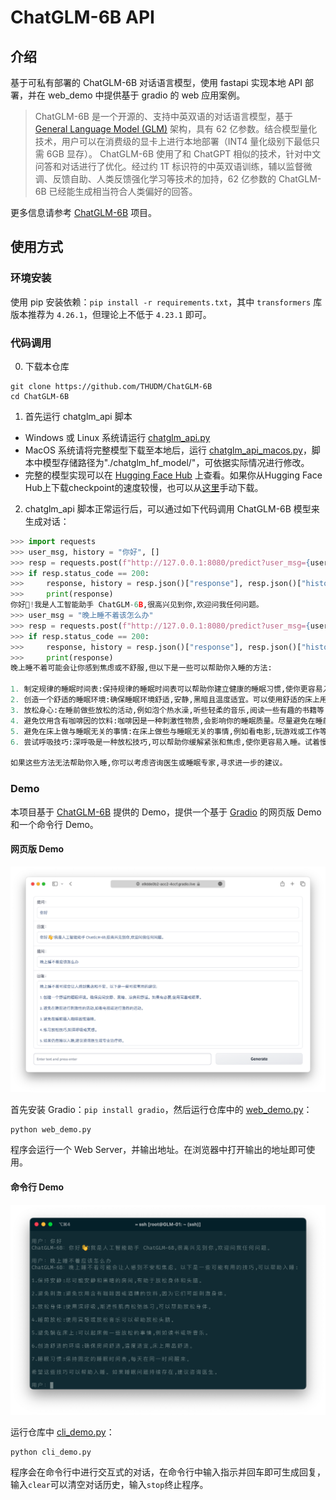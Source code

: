 # ChatGLM-6B API

## 介绍

基于可私有部署的 ChatGLM-6B 对话语言模型，使用 fastapi 实现本地 API 部署，并在 web_demo 中提供基于 gradio 的 web 应用案例。

> ChatGLM-6B 是一个开源的、支持中英双语的对话语言模型，基于 [General Language Model (GLM)](https://github.com/THUDM/GLM) 架构，具有 62 亿参数。结合模型量化技术，用户可以在消费级的显卡上进行本地部署（INT4 量化级别下最低只需 6GB 显存）。
ChatGLM-6B 使用了和 ChatGPT 相似的技术，针对中文问答和对话进行了优化。经过约 1T 标识符的中英双语训练，辅以监督微调、反馈自助、人类反馈强化学习等技术的加持，62 亿参数的 ChatGLM-6B 已经能生成相当符合人类偏好的回答。
 
更多信息请参考 [ChatGLM-6B](https://github.com/THUDM/ChatGLM-6B) 项目。

## 使用方式

### 环境安装

使用 pip 安装依赖：`pip install -r requirements.txt`，其中 `transformers` 库版本推荐为 `4.26.1`，但理论上不低于 `4.23.1` 即可。

### 代码调用
0. 下载本仓库
```shell
git clone https://github.com/THUDM/ChatGLM-6B
cd ChatGLM-6B
```
1. 首先运行 chatglm_api 脚本
- Windows 或 Linux 系统请运行 [chatglm_api.py](chatglm_api.py)
- MacOS 系统请将完整模型下载至本地后，运行 [chatglm_api_macos.py](chatglm_api_macos.py)，脚本中模型存储路径为"./chatglm_hf_model/"，可依据实际情况进行修改。
- 完整的模型实现可以在 [Hugging Face Hub](https://huggingface.co/THUDM/chatglm-6b) 上查看。如果你从Hugging Face Hub上下载checkpoint的速度较慢，也可以从[这里](https://cloud.tsinghua.edu.cn/d/fb9f16d6dc8f482596c2/)手动下载。

2. chatglm_api 脚本正常运行后，可以通过如下代码调用 ChatGLM-6B 模型来生成对话：

```python
>>> import requests
>>> user_msg, history = "你好", []
>>> resp = requests.post(f"http://127.0.0.1:8080/predict?user_msg={user_msg}", json=history)
>>> if resp.status_code == 200:
>>>     response, history = resp.json()["response"], resp.json()["history"]
>>>     print(response)
你好👋!我是人工智能助手 ChatGLM-6B,很高兴见到你,欢迎问我任何问题。
>>> user_msg = "晚上睡不着该怎么办"
>>> resp = requests.post(f"http://127.0.0.1:8080/predict?user_msg={user_msg}", json=history)
>>> if resp.status_code == 200:
>>>     response, history = resp.json()["response"], resp.json()["history"]
>>>     print(response)
晚上睡不着可能会让你感到焦虑或不舒服,但以下是一些可以帮助你入睡的方法:

1. 制定规律的睡眠时间表:保持规律的睡眠时间表可以帮助你建立健康的睡眠习惯,使你更容易入睡。尽量在每天的相同时间上床,并在同一时间起床。
2. 创造一个舒适的睡眠环境:确保睡眠环境舒适,安静,黑暗且温度适宜。可以使用舒适的床上用品,并保持房间通风。
3. 放松身心:在睡前做些放松的活动,例如泡个热水澡,听些轻柔的音乐,阅读一些有趣的书籍等,有助于缓解紧张和焦虑,使你更容易入睡。
4. 避免饮用含有咖啡因的饮料:咖啡因是一种刺激性物质,会影响你的睡眠质量。尽量避免在睡前饮用含有咖啡因的饮料,例如咖啡,茶和可乐。
5. 避免在床上做与睡眠无关的事情:在床上做些与睡眠无关的事情,例如看电影,玩游戏或工作等,可能会干扰你的睡眠。
6. 尝试呼吸技巧:深呼吸是一种放松技巧,可以帮助你缓解紧张和焦虑,使你更容易入睡。试着慢慢吸气,保持几秒钟,然后缓慢呼气。

如果这些方法无法帮助你入睡,你可以考虑咨询医生或睡眠专家,寻求进一步的建议。
```

### Demo

本项目基于 [ChatGLM-6B](https://github.com/THUDM/ChatGLM-6B) 提供的 Demo，提供一个基于 [Gradio](https://gradio.app) 的网页版 Demo 和一个命令行 Demo。

#### 网页版 Demo

![web-demo](resources/web-demo.png)

首先安装 Gradio：`pip install gradio`，然后运行仓库中的 [web_demo.py](web_demo.py)： 

```shell
python web_demo.py
```

程序会运行一个 Web Server，并输出地址。在浏览器中打开输出的地址即可使用。

#### 命令行 Demo

![cli-demo](resources/cli-demo.png)

运行仓库中 [cli_demo.py](cli_demo.py)：

```shell
python cli_demo.py
```

程序会在命令行中进行交互式的对话，在命令行中输入指示并回车即可生成回复，输入`clear`可以清空对话历史，输入`stop`终止程序。

